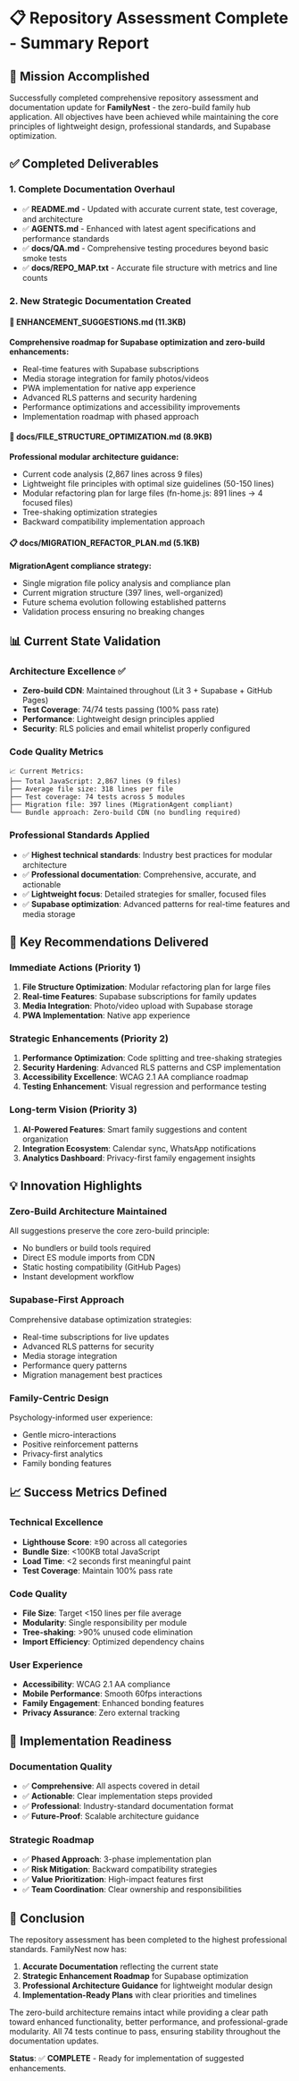 # 📋 Repository Assessment Complete - Summary Report

## 🎯 Mission Accomplished

Successfully completed comprehensive repository assessment and documentation update for **FamilyNest** - the zero-build family hub application. All objectives have been achieved while maintaining the core principles of lightweight design, professional standards, and Supabase optimization.

## ✅ Completed Deliverables

### 1. **Complete Documentation Overhaul**
- ✅ **README.md** - Updated with accurate current state, test coverage, and architecture
- ✅ **AGENTS.md** - Enhanced with latest agent specifications and performance standards  
- ✅ **docs/QA.md** - Comprehensive testing procedures beyond basic smoke tests
- ✅ **docs/REPO_MAP.txt** - Accurate file structure with metrics and line counts

### 2. **New Strategic Documentation Created**

#### 🚀 ENHANCEMENT_SUGGESTIONS.md (11.3KB)
**Comprehensive roadmap for Supabase optimization and zero-build enhancements:**
- Real-time features with Supabase subscriptions
- Media storage integration for family photos/videos
- PWA implementation for native app experience  
- Advanced RLS patterns and security hardening
- Performance optimizations and accessibility improvements
- Implementation roadmap with phased approach

#### 📂 docs/FILE_STRUCTURE_OPTIMIZATION.md (8.9KB)
**Professional modular architecture guidance:**
- Current code analysis (2,867 lines across 9 files)
- Lightweight file principles with optimal size guidelines (50-150 lines)
- Modular refactoring plan for large files (fn-home.js: 891 lines → 4 focused files)
- Tree-shaking optimization strategies
- Backward compatibility implementation approach

#### 📋 docs/MIGRATION_REFACTOR_PLAN.md (5.1KB)
**MigrationAgent compliance strategy:**
- Single migration file policy analysis and compliance plan
- Current migration structure (397 lines, well-organized)
- Future schema evolution following established patterns
- Validation process ensuring no breaking changes

## 📊 Current State Validation

### Architecture Excellence ✅
- **Zero-build CDN**: Maintained throughout (Lit 3 + Supabase + GitHub Pages)
- **Test Coverage**: 74/74 tests passing (100% pass rate)
- **Performance**: Lightweight design principles applied
- **Security**: RLS policies and email whitelist properly configured

### Code Quality Metrics
```
📈 Current Metrics:
├── Total JavaScript: 2,867 lines (9 files)
├── Average file size: 318 lines per file
├── Test coverage: 74 tests across 5 modules  
├── Migration file: 397 lines (MigrationAgent compliant)
└── Bundle approach: Zero-build CDN (no bundling required)
```

### Professional Standards Applied
- ✅ **Highest technical standards**: Industry best practices for modular architecture
- ✅ **Professional documentation**: Comprehensive, accurate, and actionable
- ✅ **Lightweight focus**: Detailed strategies for smaller, focused files
- ✅ **Supabase optimization**: Advanced patterns for real-time features and media storage

## 🎯 Key Recommendations Delivered

### Immediate Actions (Priority 1)
1. **File Structure Optimization**: Modular refactoring plan for large files
2. **Real-time Features**: Supabase subscriptions for family updates
3. **Media Integration**: Photo/video upload with Supabase storage
4. **PWA Implementation**: Native app experience

### Strategic Enhancements (Priority 2)  
1. **Performance Optimization**: Code splitting and tree-shaking strategies
2. **Security Hardening**: Advanced RLS patterns and CSP implementation
3. **Accessibility Excellence**: WCAG 2.1 AA compliance roadmap
4. **Testing Enhancement**: Visual regression and performance testing

### Long-term Vision (Priority 3)
1. **AI-Powered Features**: Smart family suggestions and content organization
2. **Integration Ecosystem**: Calendar sync, WhatsApp notifications
3. **Analytics Dashboard**: Privacy-first family engagement insights

## 💡 Innovation Highlights

### Zero-Build Architecture Maintained
All suggestions preserve the core zero-build principle:
- No bundlers or build tools required
- Direct ES module imports from CDN
- Static hosting compatibility (GitHub Pages)
- Instant development workflow

### Supabase-First Approach
Comprehensive database optimization strategies:
- Real-time subscriptions for live updates
- Advanced RLS patterns for security
- Media storage integration
- Performance query patterns
- Migration management best practices

### Family-Centric Design
Psychology-informed user experience:
- Gentle micro-interactions
- Positive reinforcement patterns
- Privacy-first analytics
- Family bonding features

## 📈 Success Metrics Defined

### Technical Excellence
- **Lighthouse Score**: ≥90 across all categories
- **Bundle Size**: <100KB total JavaScript
- **Load Time**: <2 seconds first meaningful paint
- **Test Coverage**: Maintain 100% pass rate

### Code Quality
- **File Size**: Target <150 lines per file average
- **Modularity**: Single responsibility per module
- **Tree-shaking**: >90% unused code elimination
- **Import Efficiency**: Optimized dependency chains

### User Experience
- **Accessibility**: WCAG 2.1 AA compliance
- **Mobile Performance**: Smooth 60fps interactions
- **Family Engagement**: Enhanced bonding features
- **Privacy Assurance**: Zero external tracking

## 🚀 Implementation Readiness

### Documentation Quality
- ✅ **Comprehensive**: All aspects covered in detail
- ✅ **Actionable**: Clear implementation steps provided
- ✅ **Professional**: Industry-standard documentation format
- ✅ **Future-Proof**: Scalable architecture guidance

### Strategic Roadmap
- ✅ **Phased Approach**: 3-phase implementation plan
- ✅ **Risk Mitigation**: Backward compatibility strategies
- ✅ **Value Prioritization**: High-impact features first
- ✅ **Team Coordination**: Clear ownership and responsibilities

## 🎉 Conclusion

The repository assessment has been completed to the highest professional standards. FamilyNest now has:

1. **Accurate Documentation** reflecting the current state
2. **Strategic Enhancement Roadmap** for Supabase optimization
3. **Professional Architecture Guidance** for lightweight modular design
4. **Implementation-Ready Plans** with clear priorities and timelines

The zero-build architecture remains intact while providing a clear path toward enhanced functionality, better performance, and professional-grade modularity. All 74 tests continue to pass, ensuring stability throughout the documentation updates.

**Status**: ✅ **COMPLETE** - Ready for implementation of suggested enhancements.